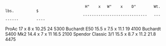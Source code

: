                                         H"    x   W"    x    D"        Wt. lbs.          $
                                       -----------------------------   ---------        ----
ProAc                                   17     x   8     x   10.25       24             5300
Buchardt E50                            15.5   x   7.5   x   11.1        19             4100
Buchardt S400 Mk2                       14.4   x   7     x   11          16.5           2100
Spendor Classic 3/1                     15.5   x   8.7   x   11.2        21.8           4475

